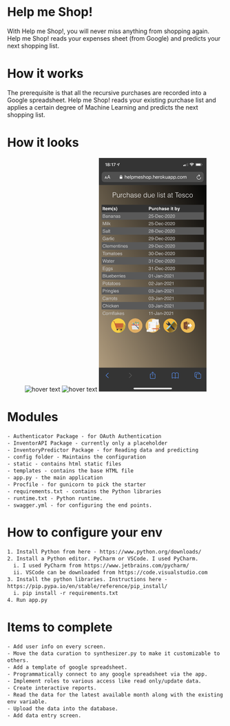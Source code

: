 # Help me Shop!
With Help me Shop!, you will never miss anything from shopping again. Help me Shop! reads your expenses sheet (from Google) and predicts your next shopping list.

# How it works
The prerequisite is that all the recursive purchases are recorded into a Google spreadsheet. Help me Shop! reads your existing purchase list and applies a certain degree of Machine Learning and predicts the next shopping list. 

# How it looks
<p align="center">
  <img src="screenshots/Login.PNG" width="250" title="hover text">
  <img src="screenshots/WordCloud.PNG" width="250" title="hover text">
  <img src="screenshots/Prediction.PNG" width="250" title="hover text">
</p>

# Modules
```
- Authenticator Package - for OAuth Authentication
- InventorAPI Package - currently only a placeholder
- InventoryPredictor Package - for Reading data and predicting
- config folder - Maintains the configuration
- static - contains html static files
- templates - contains the base HTML file
- app.py - the main application
- Procfile - for gunicorn to pick the starter
- requirements.txt - contains the Python libraries
- runtime.txt - Python runtime.
- swagger.yml - for configuring the end points.
```
# How to configure your env
```
1. Install Python from here - https://www.python.org/downloads/
2. Install a Python editor. PyCharm or VSCode. I used PyCharm.
  i. I used PyCharm from https://www.jetbrains.com/pycharm/
  ii. VSCode can be downloaded from https://code.visualstudio.com
3. Install the python libraries. Instructions here - https://pip.pypa.io/en/stable/reference/pip_install/
  i. pip install -r requirements.txt
4. Run app.py
```

# Items to complete
```
- Add user info on every screen.
- Move the data curation to synthesizer.py to make it customizable to others.
- Add a template of google spreadsheet.
- Programmatically connect to any google spreadsheet via the app.
- Implement roles to various access like read only/update data.
- Create interactive reports.
- Read the data for the latest available month along with the existing env variable.
- Upload the data into the database.
- Add data entry screen.
```
